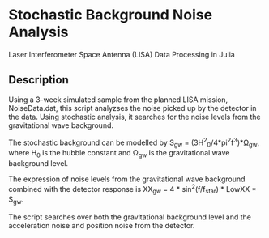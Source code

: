 # Stochastic Background Noise Analysis
Laser Interferometer Space Antenna (LISA) Data Processing in Julia

## Description
Using a 3-week simulated sample from the planned LISA mission, NoiseData.dat, this script analyzses the noise picked up by the detector in the data. Using stochastic analysis, it searches for the noise levels from the gravitational wave background.

The stochastic background can be modelled by S<sub>gw</sub> = (3H<sup>2</sup><sub>0</sub>/4*pi<sup>2</sup>f<sup>3</sup>)*Ω<sub>gw</sub>, where H<sub>0</sub> is the hubble constant and Ω<sub>gw</sub> is the gravitational wave background level.

The expression of noise levels from the gravitational wave background combined with the detector response is XX<sub>gw</sub> = 4 * sin<sup>2</sup>(f/f<sub>star</sub>) * LowXX * S<sub>gw</sub>.

The script searches over both the gravitational background level and the acceleration noise and position noise from the detector.

